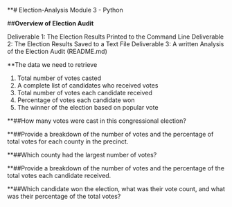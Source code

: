 **# Election-Analysis
Module 3 - Python

##**Overview of Election Audit**

Deliverable 1: The Election Results Printed to the Command Line
Deliverable 2: The Election Results Saved to a Text File
Deliverable 3: A written Analysis of the Election Audit (README.md)

**The data we need to retrieve 
1. Total number of votes casted 
2. A complete list of candidates who received votes
3. Total number of votes each candidate received
4. Percentage of votes each candidate won
5. The winner of the election based on popular vote

**##How many votes were cast in this congressional election?

**##Provide a breakdown of the number of votes and the percentage of total votes for each county in the precinct.

**##Which county had the largest number of votes?

**##Provide a breakdown of the number of votes and the percentage of the total votes each candidate received.

**##Which candidate won the election, what was their vote count, and what was their percentage of the total votes?
